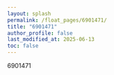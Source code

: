 ```yaml
---
layout: splash
permalink: /float_pages/6901471/
title: "6901471"
author_profile: false
last_modified_at: 2025-06-13
toc: false
---
```

 
6901471
